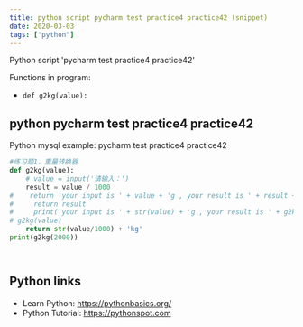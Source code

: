```yaml
---
title: python script pycharm test practice4 practice42 (snippet)
date: 2020-03-03
tags: ["python"]
---
```

Python script 'pycharm test practice4 practice42'

Functions in program: 
* `def g2kg(value):`

## python pycharm test practice4 practice42

Python mysql example: pycharm test practice4 practice42

```python
#练习题1，重量转换器
def g2kg(value):
    # value = input('请输入：')
    result = value / 1000
#    return 'your input is ' + value + 'g , your result is ' + result + 'kg. '
#     return result
#     print('your input is ' + str(value) + 'g , your result is ' + g2kg(value) + 'kg. ')
# g2kg(value)
    return str(value/1000) + 'kg'
print(g2kg(2000))




```

## Python links

- Learn Python: https://pythonbasics.org/
- Python Tutorial: https://pythonspot.com
